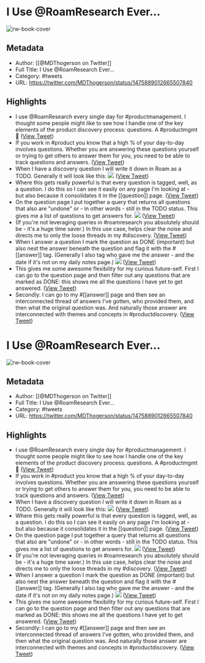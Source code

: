 # I Use @RoamResearch Ever...

![rw-book-cover](https://pbs.twimg.com/profile_images/1512815006311755788/nN9UlqF8.jpg)

## Metadata
- Author: [[@MDThogerson on Twitter]]
- Full Title: I Use @RoamResearch Ever...
- Category: #tweets
- URL: https://twitter.com/MDThogerson/status/1475889012665507840

## Highlights
- I use @RoamResearch every single day for #productmanagement. I thought some people might like to see how I handle one of the key elements of the product discovery process: questions. A #productmgmt 🧵 ([View Tweet](https://twitter.com/MDThogerson/status/1475889012665507840))
- If you work in #product you know that a high % of your day-to-day involves questions. Whether you are answering these questions yourself or trying to get others to answer them for you, you need to be able to track questions and answers. ([View Tweet](https://twitter.com/MDThogerson/status/1475889013810597889))
- When I have a discovery question I will write it down in Roam as a TODO. Generally it will look like this: 
  ![](https://pbs.twimg.com/media/FHtpPcAVgAMj29J.png) ([View Tweet](https://twitter.com/MDThogerson/status/1475889018227154944))
- Where this gets really powerful is that every question is tagged, well, as a question. I do this so I can see it easily on any page I'm looking at - but also because it consolidates it in the [[question]] page. ([View Tweet](https://twitter.com/MDThogerson/status/1475889019477106696))
- On the question page I put together a query that returns all questions that also are "undone" or - in other words - still in the TODO status. This gives me a list of questions to get answers for. 
  ![](https://pbs.twimg.com/media/FHtpPsqVQAA2i73.png) ([View Tweet](https://twitter.com/MDThogerson/status/1475889022610276357))
- (If you're not leveraging queries in #roamresearch you absolutely should be - it's a huge time saver.) In this use case, helps clear the noise and directs me to only the loose threads in my #discovery. ([View Tweet](https://twitter.com/MDThogerson/status/1475889024082448389))
- When I answer a question I mark the question as DONE (important) but also nest the answer beneath the question and flag it with the #[[answer]] tag. (Generally I also tag who gave me the answer - and the date if it's not on my daily notes page.) 
  ![](https://pbs.twimg.com/media/FHtpP8tVcAAPH1p.png) ([View Tweet](https://twitter.com/MDThogerson/status/1475889026842316808))
- This gives me some awesome flexibility for my curious future-self. First I can go to the question page and then filter out any questions that are marked as DONE: this shows me all the questions I have yet to get answered. ([View Tweet](https://twitter.com/MDThogerson/status/1475889028062871556))
- Secondly: I can go to my #[[answer]] page and then see an interconnected thread of answers I've gotten, who provided them, and then what the original question was. 
  And naturally those answer are interconnected with themes and concepts in #productdiscovery. ([View Tweet](https://twitter.com/MDThogerson/status/1475889029094670338))
# I Use @RoamResearch Ever...

![rw-book-cover](https://pbs.twimg.com/profile_images/1512815006311755788/nN9UlqF8.jpg)

## Metadata
- Author: [[@MDThogerson on Twitter]]
- Full Title: I Use @RoamResearch Ever...
- Category: #tweets
- URL: https://twitter.com/MDThogerson/status/1475889012665507840

## Highlights
- I use @RoamResearch every single day for #productmanagement. I thought some people might like to see how I handle one of the key elements of the product discovery process: questions. A #productmgmt 🧵 ([View Tweet](https://twitter.com/MDThogerson/status/1475889012665507840))
- If you work in #product you know that a high % of your day-to-day involves questions. Whether you are answering these questions yourself or trying to get others to answer them for you, you need to be able to track questions and answers. ([View Tweet](https://twitter.com/MDThogerson/status/1475889013810597889))
- When I have a discovery question I will write it down in Roam as a TODO. Generally it will look like this: 
  ![](https://pbs.twimg.com/media/FHtpPcAVgAMj29J.png) ([View Tweet](https://twitter.com/MDThogerson/status/1475889018227154944))
- Where this gets really powerful is that every question is tagged, well, as a question. I do this so I can see it easily on any page I'm looking at - but also because it consolidates it in the [[question]] page. ([View Tweet](https://twitter.com/MDThogerson/status/1475889019477106696))
- On the question page I put together a query that returns all questions that also are "undone" or - in other words - still in the TODO status. This gives me a list of questions to get answers for. 
  ![](https://pbs.twimg.com/media/FHtpPsqVQAA2i73.png) ([View Tweet](https://twitter.com/MDThogerson/status/1475889022610276357))
- (If you're not leveraging queries in #roamresearch you absolutely should be - it's a huge time saver.) In this use case, helps clear the noise and directs me to only the loose threads in my #discovery. ([View Tweet](https://twitter.com/MDThogerson/status/1475889024082448389))
- When I answer a question I mark the question as DONE (important) but also nest the answer beneath the question and flag it with the #[[answer]] tag. (Generally I also tag who gave me the answer - and the date if it's not on my daily notes page.) 
  ![](https://pbs.twimg.com/media/FHtpP8tVcAAPH1p.png) ([View Tweet](https://twitter.com/MDThogerson/status/1475889026842316808))
- This gives me some awesome flexibility for my curious future-self. First I can go to the question page and then filter out any questions that are marked as DONE: this shows me all the questions I have yet to get answered. ([View Tweet](https://twitter.com/MDThogerson/status/1475889028062871556))
- Secondly: I can go to my #[[answer]] page and then see an interconnected thread of answers I've gotten, who provided them, and then what the original question was. 
  And naturally those answer are interconnected with themes and concepts in #productdiscovery. ([View Tweet](https://twitter.com/MDThogerson/status/1475889029094670338))
